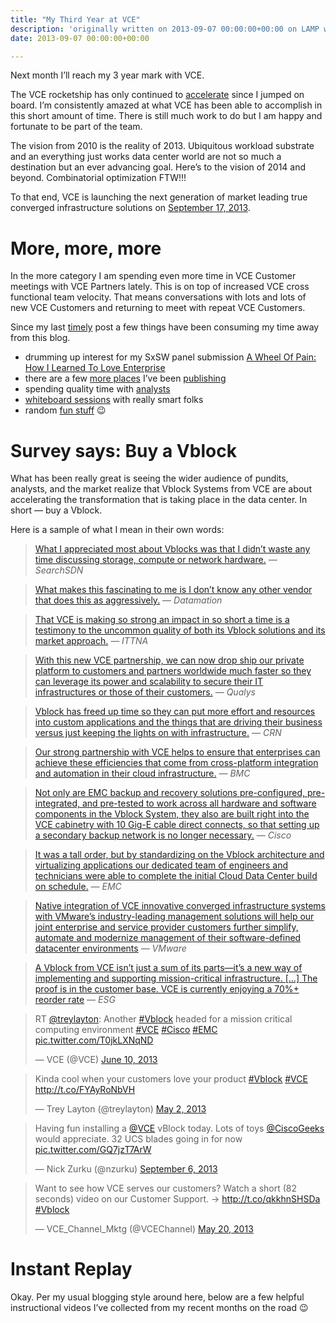 ```yaml
---
title: "My Third Year at VCE"
description: 'originally written on 2013-09-07 00:00:00+00:00 on LAMP with vi, WordPress, Jekyll, Gatsby Cloud, Netlify, Revue, Substack, or Buttondown'
date: 2013-09-07 00:00:00+00:00

---
```


Next month I’ll reach my 3 year mark with VCE.

The VCE rocketship has only continued to [accelerate](http://www.vce.com/accelerate) since I jumped on board. I’m consistently amazed at what VCE has been able to accomplish in this short amount of time. There is still much work to do but I am happy and fortunate to be part of the team.

The vision from 2010 is the reality of 2013. Ubiquitous workload substrate and an everything just works data center world are not so much a destination but an ever advancing goal. Here’s to the vision of 2014 and beyond. Combinatorial optimization FTW!!!

To that end, VCE is launching the next generation of market leading true converged infrastructure solutions on [September 17, 2013](http://www.vce.com/accelerate).

More, more, more
================

In the more category I am spending even more time in VCE Customer meetings with VCE Partners lately. This is on top of increased VCE cross functional team velocity. That means conversations with lots and lots of new VCE Customers and returning to meet with repeat VCE Customers.

Since my last [timely](http://fudge.org/a-timely-question/) post a few things have been consuming my time away from this blog.

* drumming up interest for my SxSW panel submission [A Wheel Of Pain: How I Learned To Love Enterprise](http://panelpicker.sxsw.com/vote/18104)
* there are a few [more places](http://thebackupwindow.emc.com/author/jay_cuthrell/) I’ve been [publishing](https://blog.vce.com/author/jay-cuthrell/)
* spending quality time with [analysts](https://blog.vce.com/trends/vce-perspectives-gartner-catalyst-2013/)
* [whiteboard sessions](http://www.youtube.com/watch?v=YddLdU6q9io) with really smart folks
* random [fun stuff](http://www.youtube.com/watch?v=aFg7EQao79o) :wink:

Survey says: Buy a Vblock
=========================

What has been really great is seeing the wider audience of pundits, analysts, and the market realize that Vblock Systems from VCE are about accelerating the transformation that is taking place in the data center. In short — buy a Vblock.

Here is a sample of what I mean in their own words:


> [What I appreciated most about Vblocks was that I didn’t waste any time discussing storage, compute or network hardware.](http://searchsdn.techtarget.com/news/2240204778/VCE-Vblock-wont-die-in-the-Cisco-VMware-network-virtualization-war) — *SearchSDN*
> 
> 


> [What makes this fascinating to me is I don’t know any other vendor that does this as aggressively.](http://www.datamation.com/data-center/vces-strategic-advantage-best-of-breed-process.html) — *Datamation*
> 
> 


> [That VCE is making so strong an impact in so short a time is a testimony to the uncommon quality of both its Vblock solutions and its market approach.](http://it-tna.com/2013/09/03/vce-the-new-digital-factory/) — *ITTNA*
> 
> 


> [With this new VCE partnership, we can now drop ship our private platform to customers and partners worldwide much faster so they can leverage its power and scalability to secure their IT infrastructures or those of their customers.](https://community.qualys.com/blogs/news/2013/06/10/qualys-announces-availability-of-qualysguard-private-cloud-platform-on-vce-vblock-systems) — *Qualys*
> 
> 


> [Vblock has freed up time so they can put more effort and resources into custom applications and the things that are driving their business versus just keeping the lights on with infrastructure.](http://www.crn.com/news/data-center/240155540/converged-infrastructure-bets-are-in-where-are-they-paying-off.htm?pgno=10) — *CRN*
> 
> 


> [Our strong partnership with VCE helps to ensure that enterprises can achieve these efficiencies that come from cross-platform integration and automation in their cloud infrastructure.](https://communities.bmc.com/community/bsm_initiatives/cloud/blog/2013/07/19/bmc-cloud-on-vblock) — *BMC*
> 
> 


> [Not only are EMC backup and recovery solutions pre-configured, pre-integrated, and pre-tested to work across all hardware and software components in the Vblock System, they also are built right into the VCE cabinetry with 10 Gig-E cable direct connects, so that setting up a secondary backup network is no longer necessary.](http://blogs.cisco.com/datacenter/data-protection-solutions-for-the-vblock-system/) — *Cisco*
> 
> 


> [It was a tall order, but by standardizing on the Vblock architecture and virtualizing applications our dedicated team of engineers and technicians were able to complete the initial Cloud Data Center build on schedule.](http://itblog.emc.com/2013/07/18/emc-durham-data-center-the-first-90-days-mad-dash-teamwork-brings-success/) — *EMC*
> 
> 


> [Native integration of VCE innovative converged infrastructure systems with VMware’s industry-leading management solutions will help our joint enterprise and service provider customers further simplify, automate and modernize management of their software-defined datacenter environments](http://www.vmware.com/company/news/releases/vmw-vce-pex-022613.html) — *VMware*
> 
> 


> [A Vblock from VCE isn’t just a sum of its parts—it’s a new way of implementing and supporting mission-critical infrastructure. […] The proof is in the customer base. VCE is currently enjoying a 70%+ reorder rate](http://www.esg-global.com/briefs/vce-lifecycle-assurance-doing-the-hard-work-so-you-done28099t-have-to/) — *ESG*
> 
> 


> RT [@treylayton](https://twitter.com/treylayton): Another [#Vblock](https://twitter.com/search?q=%23Vblock&src=hash) headed for a mission critical computing environment [#VCE](https://twitter.com/search?q=%23VCE&src=hash) [#Cisco](https://twitter.com/search?q=%23Cisco&src=hash) [#EMC](https://twitter.com/search?q=%23EMC&src=hash) [pic.twitter.com/T0jkLXNqND](http://t.co/T0jkLXNqND)
> 
> — VCE (@VCE) [June 10, 2013](https://twitter.com/VCE/statuses/344085931759898624)
> 
> 


> Kinda cool when your customers love your product [#Vblock](https://twitter.com/search?q=%23Vblock&src=hash) [#VCE](https://twitter.com/search?q=%23VCE&src=hash) <http://t.co/FYAyRoNbVH>
> 
> — Trey Layton (@treylayton) [May 2, 2013](https://twitter.com/treylayton/statuses/329781964892667905)
> 
> 


> Having fun installing a [@VCE](https://twitter.com/VCE) vBlock today. Lots of toys [@CiscoGeeks](https://twitter.com/CiscoGeeks) would appreciate. 32 UCS blades going in for now [pic.twitter.com/GQ7jzT7ArW](http://t.co/GQ7jzT7ArW)
> 
> — Nick Zurku (@nzurku) [September 6, 2013](https://twitter.com/nzurku/statuses/376029484291739648)
> 
> 


> Want to see how VCE serves our customers? Watch a short (82 seconds) video on our Customer Support. -> <http://t.co/qkkhnSHSDa> [#Vblock](https://twitter.com/search?q=%23Vblock&src=hash)
> 
> — VCE\_Channel\_Mktg (@VCEChannel) [May 20, 2013](https://twitter.com/VCEChannel/statuses/336476174731591680)
> 
> 

Instant Replay
==============

Okay. Per my usual blogging style around here, below are a few helpful instructional videos I’ve collected from my recent months on the road :wink:

